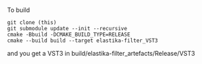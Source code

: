 To build

```
git clone (this)
git submodule update --init --recursive
cmake -Bbuild -DCMAKE_BUILD_TYPE=RELEASE
cmake --build build --target elastika-filter_VST3
```

and you get a VST3 in build/elastika-filter_artefacts/Release/VST3


